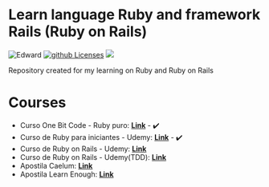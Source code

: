 # Learn language Ruby and framework Rails (Ruby on Rails)
![Edward](https://img.shields.io/badge/Courses-Edward-yellow.svg)  [![github Licenses][License-badge]][License] ![](https://img.shields.io/badge/Linguagem-Ruby-violet.svg)

Repository created for my learning on Ruby and Ruby on Rails
 
# Courses 
- Curso One Bit Code - Ruby puro: [**Link**](https://onebitcode.com/course/ruby-puro/) - :heavy_check_mark: 
- Curso de Ruby para iniciantes - Udemy: [**Link**](https://www.udemy.com/ruby-para-iniciantes/) - :heavy_check_mark: 
- Curso de Ruby on Rails - Udemy: [**Link**]( https://www.udemy.com/rubyonrails-5x/)
- Curso de Ruby on Rails - Udemy(TDD): [**Link**](https://www.udemy.com/rails-tdd/)
- Apostila Caelum: [**Link**](https://www.caelum.com.br/apostila-ruby-on-rails/)
- Apostila Learn Enough: [**Link**](https://www.learnenough.com/courses)

[License-badge]: https://img.shields.io/github/license/Edwardpg/learn-ruby.svg
[License]: https://opensource.org/licenses/MIT
 

